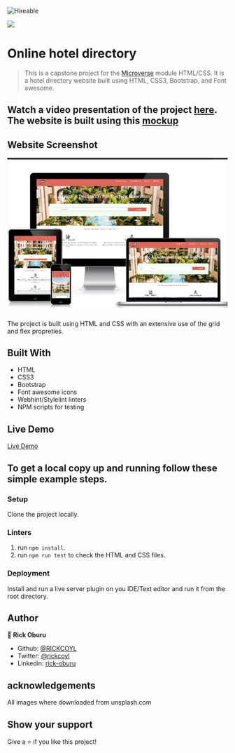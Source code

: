 ![Hireable](https://img.shields.io/badge/Hireable-yes-success)

![](https://img.shields.io/badge/-Microverse%20projects-blueviolet)

# Online hotel directory

> This is a capstone project for the [Microverse](https://www.microverse.org) module HTML/CSS. It is a hotel directory website built using HTML, CSS3, Bootstrap, and Font awesome.

## Watch a video presentation of the project [here](https://www.loom.com/share/c38f42ac4f94435da8f01fb6c11457c4). The website is built using this [mockup](https://www.behance.net/gallery/25563385/PatashuleKE)

## Website Screenshot

![screenshot](./assests/images/project-screenshot.png)

The project is built using HTML and CSS with an extensive use of the grid and flex propreties.

## Built With

- HTML
- CSS3
- Bootstrap
- Font awesome icons
- Webhint/Stylelint linters
- NPM scripts for testing

## Live Demo

[Live Demo ](https://raw.githack.com/RICKCOYL/Directory-of-Schools/development/index.html)

## To get a local copy up and running follow these simple example steps.

### Setup

Clone the project locally.

### Linters

1. run `npm install`.
2. run `npm run test` to check the HTML and CSS files.

### Deployment

Install and run a live server plugin on you IDE/Text editor and run it from the root directory.

## Author

👤 **Rick Oburu**

- Github: [@RICKCOYL](https://github.com/RICKCOYL)
- Twitter: [@rickcoyl](https://twitter.com/Rickcoyl)
- Linkedin: [rick-oburu](https://www.linkedin.com/in/rick-oburu-8627591a4/)

## acknowledgements

All images where downloaded from unsplash.com

## Show your support

Give a ⭐️ if you like this project!

